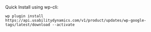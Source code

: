 Quick Install using wp-cli:
```
wp plugin install https://api.usabilitydynamics.com/v1/product/updates/wp-google-tags/latest/download --activate
```

